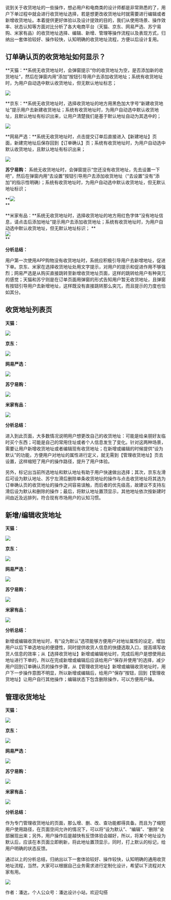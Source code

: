 说到关于收货地址的一些操作，想必用户和电商类的设计师都是非常熟悉的了，用户下单过程中就会进行收货地址选择，若是想更改收货地址时就需要进行编辑或者新增收货地址。本着提供更好体验以及设计提效的目的，我们从使用场景、操作效率、状态认知等方面对比分析了各大电商平台（天猫、京东、网易严选、苏宁易购、米家有品）的收货地址选择、编辑、新增、管理等操作流程以及表现方式，归纳出一套体验较好、操作较快，认知明确的收货地址流程，方便以后设计复用。

## 订单确认页的收货地址如何显示？

**天猫：**系统无收货地址时，会弹窗提示“你的收货地址为空，是否添加新的收货地址”，然后在弹窗内用“添加”按钮引导用户去添加收货地址；系统有收货地址时，为用户自动选中默认收货地址，但无默认地址标志；

![](https://image.woshipm.com/wp-files/2017/09/Bu95kWcPEoLaTHoUADat.jpg)

**京东：**系统无收货地址时，选择收货地址的地方用黑色加大字号“新建收货地址”提示用户去新建收货地址；系统有收货地址时，为用户自动选中默认收货地址，且默认地址有标识出来，让用户清楚我们是基于默认地址自动为其选中的；

![](https://image.woshipm.com/wp-files/2019/04/uBaouwJdr7IHR7OlxXLA.png)

**网易严选：**系统无收货地址时，点击提交订单后直接进入【新建地址】页面，新建完地址后保存回到【订单确认】页；系统有收货地址时，为用户自动选中默认收货地址，且默认地址有标识出来；

![](https://image.woshipm.com/wp-files/2017/09/HKz2yxA3JOIYF2STTjHA.jpg)

**苏宁易购：**
系统无收货地址时，会弹窗提示“您还没有收货地址，先去设置一下吧”，然后在弹窗内用“去设置”按钮引导用户去添加收货地址（“去设置”没有“添加”的指示性明确）；系统有收货地址时，为用户自动选中默认收货地址，但无默认地址标识；

**![](https://image.woshipm.com/wp-files/2019/04/IMPQN6b0TrX9qaSWxd01.png)  
**

**米家有品：**系统无收货地址时，选择收货地址的地方用红色字体“没有地址信息，请点击后添加地址”提示用户去添加收货地址；系统有收货地址时，为用户自动选中默认收货地址，但无默认地址标识；
**  
![](https://image.woshipm.com/wp-files/2019/04/oyLaXqSx2f6uzru3CCQj.png)  
**

**分析总结：**

用户第一次使用APP购物没有收货地址时，系统应积极引导用户去新增地址，促进下单。京东、米家在选择收货地址处用文字提示，对用户的提示和促进作用不够强烈；网易严选是从购买直接跳转至新增收货地址页面，这样的跳转给用户有种突兀的感觉；天猫和苏宁则是在订单页面用弹窗的形式告知用户暂无收货地址，且弹窗有按钮引导用户去新增地址，这样既没有直接跳转那么突兀，而且提示的力度也恰如其分。

## 收货地址列表页

**天猫：**

![](https://image.woshipm.com/wp-files/2019/04/TOGgrjgcurVrYikJ8tQx.png)

**京东：**

![](https://image.woshipm.com/wp-files/2019/04/XBFhsdGaIpyvcbTYD4aF.png)

**网易严选：**

![](https://image.woshipm.com/wp-files/2017/09/9vI6ZTIQEc3AbJMNHxmp.png)

**苏宁易购：**

![](https://image.woshipm.com/wp-files/2019/04/EKLW5hizrD0nbik7Bn3Q.png)

**米家有品：**

![](https://image.woshipm.com/wp-files/2017/09/NFnMn30ZOMvgwMC6VDPl.png)

**分析总结：**

进入到此页面，大多数情况说明用户想更改自己的收货地址：可能是给亲朋好友临时买个东西；可能是自己的常用住址或者个人信息发生了变化。针对这两种场景，需要让用户新增收货地址或者编辑现有收货地址；在新增或编辑的时候提供“设为默认”的功能，方便用户对地址的属性进行定义，就无需到【管理收货地址】页去设置，这样缩短了用户的操作路径，提升了用户体验。

另外，标记出当前所选地址和默认地址有助于用户快速做出选择；其次，京东左滑后可设为默认地址、苏宁左滑后删除单条收货地址的操作与点击收货地址将其选为订单确认页的收货地址的操作之间容易误触，而后者的优先级高，故建议不支持左滑后设为默认和删除的操作；最后，将默认地址置顶显示，其他地址依次按新建时间由近及远排列，符合现有市场用户的认知习惯。

## 新增/编辑收货地址

**天猫：**

![](https://image.woshipm.com/wp-files/2017/09/x0tsqYSRmFBc2JMQsfkk.png)

**京东：**

![](https://image.woshipm.com/wp-files/2017/09/599aZwboEYpWwBdzdvgP.png)

**网易严选：**

![](https://image.woshipm.com/wp-files/2017/09/HN2I3dOfFmh3KczRT5yP.png)

**苏宁易购：**

![](https://image.woshipm.com/wp-files/2017/09/XBE2IlTiM5qGyN4kU3ma.png)

**米家有品：**

![](https://image.woshipm.com/wp-files/2017/09/REpgfbDGnG157LbeJkzr.png)

**分析总结：**

新增或编辑收货地址时，有“设为默认”选项能够方便用户对地址属性的设定，增加用户以后下单选地址的便捷性，同时提供收货人信息的快捷选取入口，提高填写收货人信息的效率；从【选择收货地址】新增或编辑地址时，完成后用户是想使用此地址进行下单的，所以在完成新增或编辑后应该给用户“保存并使用”的选择，减少用户回到订单确认页的操作步骤，从【管理收货地址】新增或编辑收货地址时，用户下一步操作意图不明显，所以新增或编辑后，给用户“保存”按钮，回到【管理收货地址】让用户自行其他操作；编辑状态下包含删除操作，可以方便用户操。

## 管理收货地址

**天猫：**

[![](https://image.woshipm.com/wp-files/2017/09/UoKiptIRBo2OVv2YhRX5.png)](https://image.woshipm.com/wp-files/2017/09/UoKiptIRBo2OVv2YhRX5.png)

**京东：**

![](https://image.woshipm.com/wp-files/2017/09/cdFKnS6wND5HvE7NPaeC.png)

**网易严选：**

![](https://image.woshipm.com/wp-files/2017/09/5gNjGH42n1yZUabmucFh.png)

**苏宁易购：**

![](https://image.woshipm.com/wp-files/2017/09/x3EFmIqCCboGdpO3UX3K.png)

**米家有品：**

[![](https://image.woshipm.com/wp-files/2017/09/lko3eQQrhTINJHnegvFk.png)](https://image.woshipm.com/wp-files/2017/09/lko3eQQrhTINJHnegvFk.png)

**分析总结：**

作为专门管理收货地址的页面，那么增、删、改、查功能都得具备。而且为了缩短用户使用路径，在页面空间允许的情况下，可以将“设为默认”、“编辑”、“删除”全部展现出来；另外，用户操作后是越快有反馈体验会越好，所以，将某个地址设为默认后，应该在本页面立即刷新，将此地址置顶显示，同时，打上默认的标记，给用户明确的状态反馈。

通过以上的分析总结，归纳出以下一套体验较好、操作较快，认知明确的通用收货地址流程，当然，大家可以根据自己业务需求进行定制化设计，希望以下流程对大家有用。

![](https://image.woshipm.com/wp-files/2017/09/s0PSAF93ofPYSjYczjzr.png)

作者：潘达，个人公众号：潘达设计小站，欢迎勾搭
